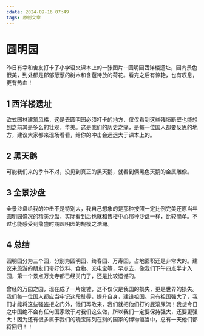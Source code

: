 ```yaml
---
cdate: 2024-09-16 07:49
tags: 原创文章 
---
```


# 圆明园

昨日有幸和舍友打卡了小学语文课本上的一张图片--圆明园西洋楼遗址，园内景色很美，到处都是郁郁葱葱的树木和含苞待放的荷花。看完之后有惊艳，也有叹息，更有热血！

## 1 西洋楼遗址

欧式园林建筑风格，这是去圆明园必须打卡的地方，仅仅看到这些残垣断壁也能想到之前其是多么的壮观，华美。这是我们的历史之痛，是每一位国人都要反思的地方，建议大家都来现场看看，给你的冲击会远远大于课本上的。

## 2 黑天鹅

可能我们来的季节不对，没见到真正的黑天鹅，就看到俩黑色天鹅的金属雕像。

## 3 全景沙盘

全景沙盘给我的冲击不是特别大，我自己想象的是那种按照一定比例完美还原当年圆明园盛况的精美沙盘，实际看到后也就和售楼中心那种沙盘一样，比较简单。不过也能感受到鼎盛时期圆明园的规模之浩瀚。

## 4 总结

圆明园分为三个园，分别为圆明园、绮春园、万寿园，占地面积还是非常大的。建议来旅游的朋友们带好饮料、食物、充电宝等，早点去，像我们下午四点半才入园，第一个景点万觉寺都已经关门了，还是比较遗憾的。

曾经的万园之园，现在成了一片废墟，这不仅仅是我国的损失，更是世界的损失。我们每一位国人都应当牢记这段耻辱，提升自身，建设祖国。只有祖国强大了，我们才能将这些强盗拒之门外，他们再敢来，我们就把他们打的屁滚尿流！我想今日之中国绝不会有任何国家敢于对我们这么做，所以我们一定要保持强大，还要更强大！因为还有很多属于我们的瑰宝陈列在别的国家的博物馆当中，总有一天他们都将回归！！